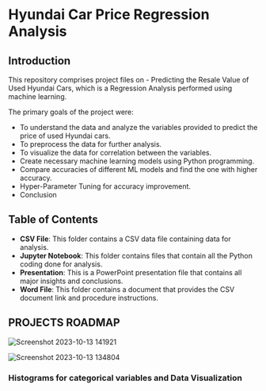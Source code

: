 # Hyundai Car Price Regression Analysis

## Introduction
This repository comprises project files on - Predicting the Resale Value of Used Hyundai Cars, which is a Regression Analysis performed using machine learning.

The primary goals of the project were:

- To understand the data and analyze the variables provided to predict the price of used Hyundai cars.
- To preprocess the data for further analysis.
- To visualize the data for correlation between the variables.
- Create necessary machine learning models using Python programming.
- Compare accuracies of different ML models and find the one with higher accuracy.
- Hyper-Parameter Tuning for accuracy improvement.
- Conclusion

## Table of Contents
- **CSV File**: This folder contains a CSV data file containing data for analysis.
- **Jupyter Notebook**: This folder contains files that contain all the Python coding done for analysis.
- **Presentation**: This is a PowerPoint presentation file that contains all major insights and conclusions.
- **Word File**: This folder contains a document that provides the CSV document link and procedure instructions.

## PROJECTS ROADMAP

![Screenshot 2023-10-13 141921](https://github.com/Prince-Kumar-98/Used-Hundai-Price-Regression/assets/138597778/ff5f71d6-44eb-4773-9bae-ad81f158b830)


![Screenshot 2023-10-13 134804](https://github.com/Prince-Kumar-98/Used-Hundai-Price-Regression/assets/138597778/745efcf1-29ef-4ae4-b47d-612ff20e06d2)

### Histograms for categorical variables and Data Visualization

